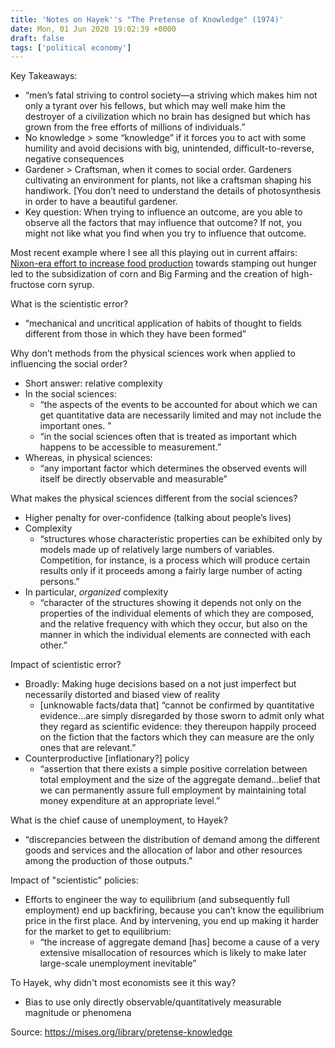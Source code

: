 ```yaml
---
title: 'Notes on Hayek''s "The Pretense of Knowledge" (1974)'
date: Mon, 01 Jun 2020 19:02:39 +0000
draft: false
tags: ['political economy']
---
```


Key Takeaways:

*   “men’s fatal striving to control society—a striving which makes him not only a tyrant over his fellows, but which may well make him the destroyer of a civilization which no brain has designed but which has grown from the free efforts of millions of individuals.”
*   No knowledge > some “knowledge” if it forces you to act with some humility and avoid decisions with big, unintended, difficult-to-reverse, negative consequences
*   Gardener > Craftsman, when it comes to social order. Gardeners cultivating an environment for plants, not like a craftsman shaping his handiwork. \[You don’t need to understand the details of photosynthesis in order to have a beautiful gardener.
*   Key question: When trying to influence an outcome, are you able to observe all the factors that may influence that outcome? If not, you might not like what you find when you try to influence that outcome. 

Most recent example where I see all this playing out in current affairs: [Nixon-era effort to increase food production](https://slatestarcodex.com/2017/11/21/contra-robinson-on-public-food/) towards stamping out hunger led to the subsidization of corn and Big Farming and the creation of high-fructose corn syrup.

What is the scientistic error?

*   “mechanical and uncritical application of habits of thought to fields different from those in which they have been formed”

Why don’t methods from the physical sciences work when applied to influencing the social order?

*   Short answer: relative complexity
*   In the social sciences:
    *   “the aspects of the events to be accounted for about which we can get quantitative data are necessarily limited and may not include the important ones. ”
    *   “in the social sciences often that is treated as important which happens to be accessible to measurement.”
*   Whereas, in physical sciences:
    *   “any important factor which determines the observed events will itself be directly observable and measurable”

What makes the physical sciences different from the social sciences?

*   Higher penalty for over-confidence (talking about people’s lives)
*   Complexity
    *   “structures whose characteristic properties can be exhibited only by models made up of relatively large numbers of variables. Competition, for instance, is a process which will produce certain results only if it proceeds among a fairly large number of acting persons.”
*   In particular, _organized_ complexity
    *   “character of the structures showing it depends not only on the properties of the individual elements of which they are composed, and the relative frequency with which they occur, but also on the manner in which the individual elements are connected with each other.”

Impact of scientistic error?

*   Broadly: Making huge decisions based on a not just imperfect but necessarily distorted and biased view of reality
    *   \[unknowable facts/data that\] “cannot be confirmed by quantitative evidence…are simply disregarded by those sworn to admit only what they regard as scientific evidence: they thereupon happily proceed on the fiction that the factors which they can measure are the only ones that are relevant.”
*   Counterproductive \[inflationary?\] policy
    *   “assertion that there exists a simple positive correlation between total employment and the size of the aggregate demand…belief that we can permanently assure full employment by maintaining total money expenditure at an appropriate level.”

What is the chief cause of unemployment, to Hayek?

*   “discrepancies between the distribution of demand among the different goods and services and the allocation of labor and other resources among the production of those outputs.”

Impact of "scientistic" policies:

*   Efforts to engineer the way to equilibrium (and subsequently full employment) end up backfiring, because you can’t know the equilibrium price in the first place. And by intervening, you end up making it harder for the market to get to equilibrium:
    *   “the increase of aggregate demand \[has\] become a cause of a very extensive misallocation of resources which is likely to make later large-scale unemployment inevitable”

To Hayek, why didn't most economists see it this way?

*   Bias to use only directly observable/quantitatively measurable magnitude or phenomena

Source: https://mises.org/library/pretense-knowledge
